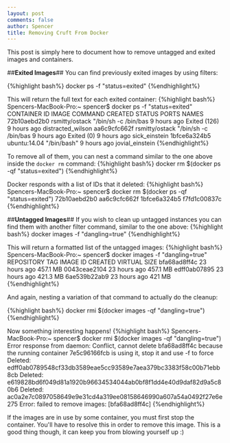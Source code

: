 ```yaml
---
layout: post
comments: false
author: Spencer
title: Removing Cruft From Docker
---
```


This post is simply here to document how to remove untagged and exited images and containers.

##**Exited Images**##
You can find previously exited images by using filters:

{%highlight bash%}
docker ps -f "status=exited"
{%endhighlight%}

This will return the full text for each exited container:
{%highlight bash%}
Spencers-MacBook-Pro:~ spencer$ docker ps -f "status=exited"
CONTAINER ID        IMAGE                                           COMMAND                CREATED             STATUS                      PORTS               NAMES
72b10aebd2b0        rsmitty/ostack                                                     "/bin/sh -c /bin/bas   9 hours ago         Exited (126) 9 hours ago                        distracted_wilson
aa6c9cfc662f        rsmitty/ostack                                                     "/bin/sh -c /bin/bas   9 hours ago         Exited (0) 9 hours ago                          sick_einstein
1bfce6a324b5        ubuntu:14.04                                                       "/bin/bash"            9 hours ago                                                         jovial_einstein
{%endhighlight%}

To remove all of them, you can nest a command similar to the one above inside the `docker rm` command:
{%highlight bash%}
docker rm $(docker ps -qf "status=exited")
{%endhighlight%}

Docker responds with a list of IDs that it deleted:
{%highlight bash%}
Spencers-MacBook-Pro:~ spencer$ docker rm $(docker ps -qf "status=exited")
72b10aebd2b0
aa6c9cfc662f
1bfce6a324b5
f7fd1c00837c
{%endhighlight%}

##**Untagged Images**##
If you wish to clean up untagged instances you can find them with another filter command, similar to the one above:
{%highlight bash%}
docker images -f "dangling=true"
{%endhighlight%}

This will return a formatted list of the untagged images:
{%highlight bash%}
Spencers-MacBook-Pro:~ spencer$ docker images -f "dangling=true"
REPOSITORY          TAG                 IMAGE ID            CREATED             VIRTUAL SIZE
<none>              <none>              bfa68ad8ff4c        23 hours ago        457.1 MB
<none>              <none>              0043ceae2104        23 hours ago        457.1 MB
<none>              <none>              edff0ab07895        23 hours ago        421.3 MB
<none>              <none>              6ae539b22ab9        23 hours ago        421 MB
{%endhighlight%}

And again, nesting a variation of that command to actually do the cleanup:

{%highlight bash%}
docker rmi $(docker images -qf "dangling=true")
{%endhighlight%}

Now something interesting happens!
{%highlight bash%}
Spencers-MacBook-Pro:~ spencer$ docker rmi $(docker images -qf "dangling=true")
Error response from daemon: Conflict, cannot delete bfa68ad8ff4c because the running container 7e5c96166fcb is using it, stop it and use -f to force
Deleted: edff0ab0789548cf33db3589eae5cc93589e7aea379bc3383f58c00b71ebb8cb
Deleted: e619828bd6f049d81a1920b96634534044ab0bf8f1dd4e40d9daf82d9a5c80b6
Deleted: ac0a2e7c0897058649e9e31cd4a319ee08158646990a607a54a0492f27e6e275
Error: failed to remove images: [bfa68ad8ff4c]
{%endhighlight%}

If the images are in use by some container, you must first stop the container. You'll have to resolve this in order to remove this image. This is a good thing though, it can keep you from blowing yourself up :)






